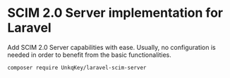 
# SCIM 2.0 Server implementation for Laravel

Add SCIM 2.0 Server capabilities with ease. Usually, no configuration is needed in order to benefit from the basic functionalities.

~~~
composer require UnkqKey/laravel-scim-server
~~~


